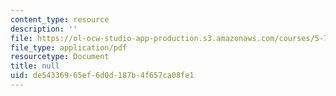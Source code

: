 ```yaml
---
content_type: resource
description: ''
file: https://ol-ocw-studio-app-production.s3.amazonaws.com/courses/5-73-quantum-mechanics-i-fall-2018/de54336965ef6d0d187b4f657ca08fe1_MIT5_73F18_Lec7.pdf
file_type: application/pdf
resourcetype: Document
title: null
uid: de543369-65ef-6d0d-187b-4f657ca08fe1
---
```

